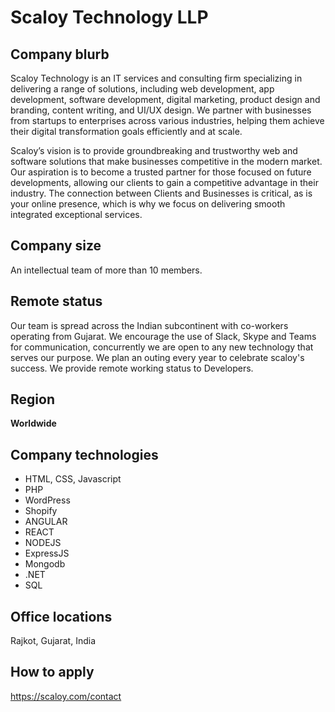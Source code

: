 # Scaloy Technology LLP
## Company blurb
Scaloy Technology is an IT services and consulting firm specializing in delivering a range of solutions, including web development, app development, software development, digital marketing, product design and branding, content writing, and UI/UX design. We partner with businesses from startups to enterprises across various industries, helping them achieve their digital transformation goals efficiently and at scale.

Scaloy’s vision is to provide groundbreaking and trustworthy web and software solutions that make businesses competitive in the modern market. Our aspiration is to become a trusted partner for those focused on future developments, allowing our clients to gain a competitive advantage in their industry. The connection between Clients and Businesses is critical, as is your online presence, which is why we focus on delivering smooth integrated exceptional services.
## Company size
An intellectual team of more than 10 members.
## Remote status
Our team is spread across the Indian subcontinent with co-workers operating from Gujarat. We encourage the use of Slack, Skype and Teams for communication, concurrently we are open to any new technology that serves our purpose. We plan an outing every year to celebrate scaloy's success. We provide remote working status to Developers.
## Region
**Worldwide**
## Company technologies
- HTML, CSS, Javascript
- PHP
- WordPress
- Shopify
- ANGULAR
- REACT
- NODEJS
- ExpressJS
- Mongodb
- .NET
- SQL

##  Office locations
Rajkot, Gujarat, India

## How to apply
https://scaloy.com/contact
